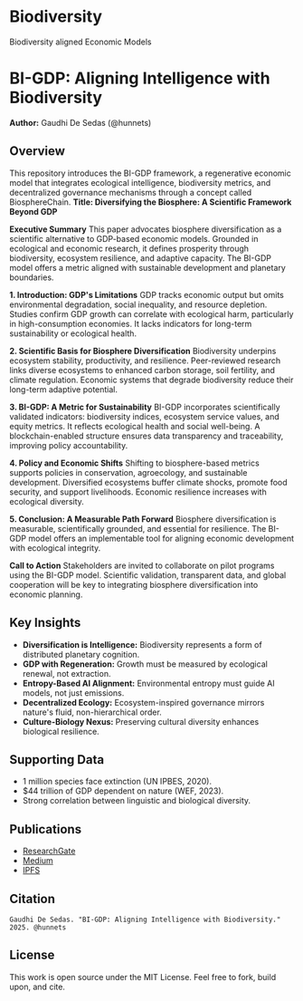 # Biodiversity
Biodiversity aligned Economic Models

# BI-GDP: Aligning Intelligence with Biodiversity

**Author:** Gaudhi De Sedas (@hunnets)

## Overview
This repository introduces the BI-GDP framework, a regenerative economic model that integrates ecological intelligence, biodiversity metrics, and decentralized governance mechanisms through a concept called BiosphereChain.
**Title: Diversifying the Biosphere: A Scientific Framework Beyond GDP**

**Executive Summary**
This paper advocates biosphere diversification as a scientific alternative to GDP-based economic models. Grounded in ecological and economic research, it defines prosperity through biodiversity, ecosystem resilience, and adaptive capacity. The BI-GDP model offers a metric aligned with sustainable development and planetary boundaries.

**1. Introduction: GDP's Limitations**
GDP tracks economic output but omits environmental degradation, social inequality, and resource depletion. Studies confirm GDP growth can correlate with ecological harm, particularly in high-consumption economies. It lacks indicators for long-term sustainability or ecological health.

**2. Scientific Basis for Biosphere Diversification**
Biodiversity underpins ecosystem stability, productivity, and resilience. Peer-reviewed research links diverse ecosystems to enhanced carbon storage, soil fertility, and climate regulation. Economic systems that degrade biodiversity reduce their long-term adaptive potential.

**3. BI-GDP: A Metric for Sustainability**
BI-GDP incorporates scientifically validated indicators: biodiversity indices, ecosystem service values, and equity metrics. It reflects ecological health and social well-being. A blockchain-enabled structure ensures data transparency and traceability, improving policy accountability.

**4. Policy and Economic Shifts**
Shifting to biosphere-based metrics supports policies in conservation, agroecology, and sustainable development. Diversified ecosystems buffer climate shocks, promote food security, and support livelihoods. Economic resilience increases with ecological diversity.

**5. Conclusion: A Measurable Path Forward**
Biosphere diversification is measurable, scientifically grounded, and essential for resilience. The BI-GDP model offers an implementable tool for aligning economic development with ecological integrity.

**Call to Action**
Stakeholders are invited to collaborate on pilot programs using the BI-GDP model. Scientific validation, transparent data, and global cooperation will be key to integrating biosphere diversification into economic planning.



## Key Insights
- **Diversification is Intelligence:** Biodiversity represents a form of distributed planetary cognition.
- **GDP with Regeneration:** Growth must be measured by ecological renewal, not extraction.
- **Entropy-Based AI Alignment:** Environmental entropy must guide AI models, not just emissions.
- **Decentralized Ecology:** Ecosystem-inspired governance mirrors nature's fluid, non-hierarchical order.
- **Culture-Biology Nexus:** Preserving cultural diversity enhances biological resilience.

## Supporting Data
- 1 million species face extinction (UN IPBES, 2020).
- $44 trillion of GDP dependent on nature (WEF, 2023).
- Strong correlation between linguistic and biological diversity.

## Publications
- [ResearchGate](https://www.researchgate.net/publication/123456789_BI-GDP_Aligning_Intelligence_with_Biodiversity)
- [Medium](https://medium.com/@hunnets/bi-gdp-aligning-intelligence-with-biodiversity-abcdef123456)
- [IPFS](https://ipfs.io/ipfs/QmExampleHash)

## Citation
```
Gaudhi De Sedas. "BI-GDP: Aligning Intelligence with Biodiversity." 2025. @hunnets
```

## License
This work is open source under the MIT License. Feel free to fork, build upon, and cite.
